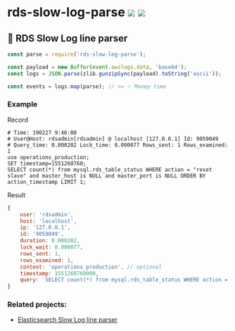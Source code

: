 # rds-slow-log-parse [![](https://circleci.com/gh/fiverr/node-rds-slow-log-parse.svg?style=svg)](https://circleci.com/gh/fiverr/node-rds-log-parse) <a href="https://www.npmjs.com/package/rds-slow-log-parse"><img src="https://img.shields.io/npm/v/rds-slow-log-parse.svg"></a>

## 📃 RDS Slow Log line parser

```js
const parse = require('rds-slow-log-parse');

const payload = new Buffer(event.awslogs.data, 'base64');
const logs = JSON.parse(zlib.gunzipSync(payload).toString('ascii'));

const events = logs.map(parse); // <= ✨ Money time
```

### Example

Record
```
# Time: 190227 9:46:00
# User@Host: rdsadmin[rdsadmin] @ localhost [127.0.0.1] Id: 9059049
# Query_time: 0.000202 Lock_time: 0.000077 Rows_sent: 1 Rows_examined: 1
use operations_production;
SET timestamp=1551260760;
SELECT count(*) from mysql.rds_table_status WHERE action = "reset slave" and master_host is NULL and master_port is NULL ORDER BY action_timestamp LIMIT 1;
```

Result
```js
{
    user: 'rdsadmin',
    host: 'localhost',
    ip: '127.0.0.1',
    id: '9059049',
    duration: 0.000202,
    lock_wait: 0.000077,
    rows_sent: 1,
    rows_examined: 1,
    context: 'operations_production', // optional
    timestamp: 1551260760000,
    query: `SELECT count(*) from mysql.rds_table_status WHERE action = "reset slave" and master_host is NULL and master_port is NULL ORDER BY action_timestamp LIMIT 1`,
}
```

### Related projects:
- [Elasticsearch Slow Log line parser](https://github.com/fiverr/node-es-slow-log-parse)
